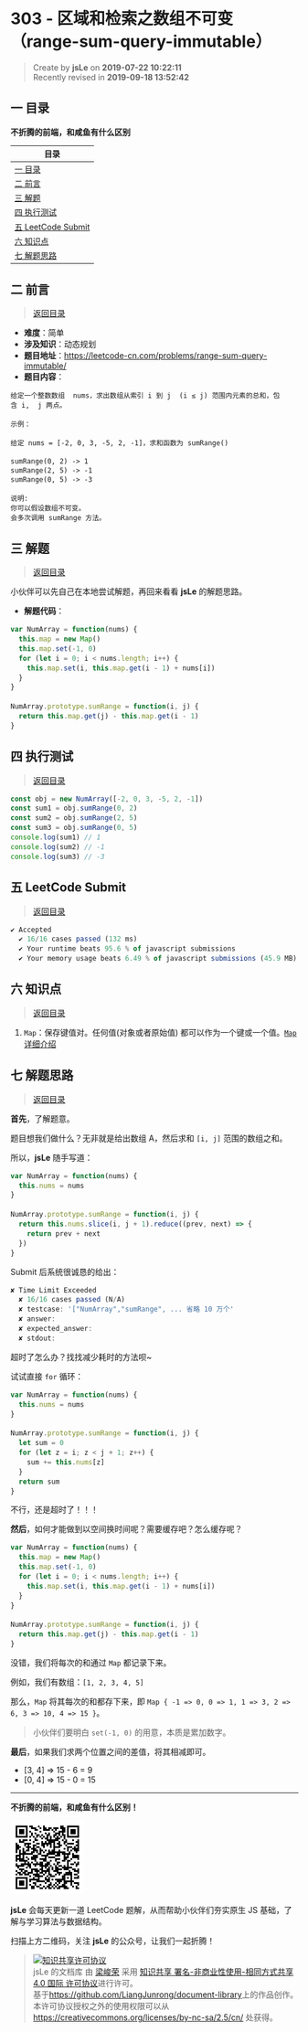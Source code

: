 # 303 - 区域和检索之数组不可变（range-sum-query-immutable）

> Create by **jsLe** on **2019-07-22 10:22:11**  
> Recently revised in **2019-09-18 13:52:42**

## <a name="chapter-one" id="chapter-one">一 目录</a>

**不折腾的前端，和咸鱼有什么区别**

| 目录                                                                                             |
| ------------------------------------------------------------------------------------------------ |
| [一 目录](#chapter-one)                                                                          |
| <a name="catalog-chapter-two" id="catalog-chapter-two"></a>[二 前言](#chapter-two)               |
| <a name="catalog-chapter-three" id="catalog-chapter-three"></a>[三 解题](#chapter-three)         |
| <a name="catalog-chapter-four" id="catalog-chapter-four"></a>[四 执行测试](#chapter-four)        |
| <a name="catalog-chapter-five" id="catalog-chapter-five"></a>[五 LeetCode Submit](#chapter-five) |
| <a name="catalog-chapter-six" id="catalog-chapter-six"></a>[六 知识点](#chapter-six)             |
| <a name="catalog-chapter-seven" id="catalog-chapter-seven"></a>[七 解题思路](#chapter-seven)     |

## <a name="chapter-two" id="chapter-two">二 前言</a>

> [返回目录](#chapter-one)

- **难度**：简单
- **涉及知识**：动态规划
- **题目地址**：https://leetcode-cn.com/problems/range-sum-query-immutable/
- **题目内容**：

```
给定一个整数数组  nums，求出数组从索引 i 到 j  (i ≤ j) 范围内元素的总和，包含 i,  j 两点。

示例：

给定 nums = [-2, 0, 3, -5, 2, -1]，求和函数为 sumRange()

sumRange(0, 2) -> 1
sumRange(2, 5) -> -1
sumRange(0, 5) -> -3

说明:
你可以假设数组不可变。
会多次调用 sumRange 方法。
```

## <a name="chapter-three" id="chapter-three">三 解题</a>

> [返回目录](#chapter-one)

小伙伴可以先自己在本地尝试解题，再回来看看 **jsLe** 的解题思路。

- **解题代码**：

```js
var NumArray = function(nums) {
  this.map = new Map()
  this.map.set(-1, 0)
  for (let i = 0; i < nums.length; i++) {
    this.map.set(i, this.map.get(i - 1) + nums[i])
  }
}

NumArray.prototype.sumRange = function(i, j) {
  return this.map.get(j) - this.map.get(i - 1)
}
```

## <a name="chapter-four" id="chapter-four">四 执行测试</a>

> [返回目录](#chapter-one)

```js
const obj = new NumArray([-2, 0, 3, -5, 2, -1])
const sum1 = obj.sumRange(0, 2)
const sum2 = obj.sumRange(2, 5)
const sum3 = obj.sumRange(0, 5)
console.log(sum1) // 1
console.log(sum2) // -1
console.log(sum3) // -3
```

## <a name="chapter-five" id="chapter-five">五 LeetCode Submit</a>

> [返回目录](#chapter-one)

```js
✔ Accepted
  ✔ 16/16 cases passed (132 ms)
  ✔ Your runtime beats 95.6 % of javascript submissions
  ✔ Your memory usage beats 6.49 % of javascript submissions (45.9 MB)
```

## <a name="chapter-six" id="chapter-six">六 知识点</a>

> [返回目录](#chapter-one)

1. `Map`：保存键值对。任何值(对象或者原始值) 都可以作为一个键或一个值。[`Map` 详细介绍](https://github.com/LiangJunrong/document-library/blob/master/JavaScript-library/JavaScript/%E5%86%85%E7%BD%AE%E5%AF%B9%E8%B1%A1/Map/README.md)

## <a name="chapter-seven" id="chapter-seven">七 解题思路</a>

> [返回目录](#chapter-one)

**首先**，了解题意。

题目想我们做什么？无非就是给出数组 A，然后求和 `[i, j]` 范围的数组之和。

所以，**jsLe** 随手写道：

```js
var NumArray = function(nums) {
  this.nums = nums
}

NumArray.prototype.sumRange = function(i, j) {
  return this.nums.slice(i, j + 1).reduce((prev, next) => {
    return prev + next
  })
}
```

Submit 后系统很诚恳的给出：

```js
✘ Time Limit Exceeded
  ✘ 16/16 cases passed (N/A)
  ✘ testcase: '["NumArray","sumRange", ... 省略 10 万个'
  ✘ answer:
  ✘ expected_answer:
  ✘ stdout:
```

超时了怎么办？找找减少耗时的方法呗~

试试直接 `for` 循环：

```js
var NumArray = function(nums) {
  this.nums = nums
}

NumArray.prototype.sumRange = function(i, j) {
  let sum = 0
  for (let z = i; z < j + 1; z++) {
    sum += this.nums[z]
  }
  return sum
}
```

不行，还是超时了！！！

**然后**，如何才能做到以空间换时间呢？需要缓存吧？怎么缓存呢？

```js
var NumArray = function(nums) {
  this.map = new Map()
  this.map.set(-1, 0)
  for (let i = 0; i < nums.length; i++) {
    this.map.set(i, this.map.get(i - 1) + nums[i])
  }
}

NumArray.prototype.sumRange = function(i, j) {
  return this.map.get(j) - this.map.get(i - 1)
}
```

没错，我们将每次的和通过 `Map` 都记录下来。

例如，我们有数组：`[1, 2, 3, 4, 5]`

那么，`Map` 将其每次的和都存下来，即 `Map { -1 => 0, 0 => 1, 1 => 3, 2 => 6, 3 => 10, 4 => 15 }`。

> 小伙伴们要明白 `set(-1, 0)` 的用意，本质是累加数字。

**最后**，如果我们求两个位置之间的差值，将其相减即可。

- [3, 4] => 15 - 6 = 9
- [0, 4] => 15 - 0 = 15

---

**不折腾的前端，和咸鱼有什么区别！**

![图](../../../public-repertory/img/z-small-wechat-public-address.jpg)

**jsLe** 会每天更新一道 LeetCode 题解，从而帮助小伙伴们夯实原生 JS 基础，了解与学习算法与数据结构。

扫描上方二维码，关注 **jsLe** 的公众号，让我们一起折腾！

> <a rel="license" href="http://creativecommons.org/licenses/by-nc-sa/4.0/"><img alt="知识共享许可协议" style="border-width:0" src="https://i.creativecommons.org/l/by-nc-sa/4.0/88x31.png" /></a><br /><span xmlns:dct="http://purl.org/dc/terms/" property="dct:title">jsLe 的文档库</span> 由 <a xmlns:cc="http://creativecommons.org/ns#" href="https://github.com/LiangJunrong/document-library" property="cc:attributionName" rel="cc:attributionURL">梁峻荣</a> 采用 <a rel="license" href="http://creativecommons.org/licenses/by-nc-sa/4.0/">知识共享 署名-非商业性使用-相同方式共享 4.0 国际 许可协议</a>进行许可。<br />基于<a xmlns:dct="http://purl.org/dc/terms/" href="https://github.com/LiangJunrong/document-library" rel="dct:source">https://github.com/LiangJunrong/document-library</a>上的作品创作。<br />本许可协议授权之外的使用权限可以从 <a xmlns:cc="http://creativecommons.org/ns#" href="https://creativecommons.org/licenses/by-nc-sa/2.5/cn/" rel="cc:morePermissions">https://creativecommons.org/licenses/by-nc-sa/2.5/cn/</a> 处获得。

